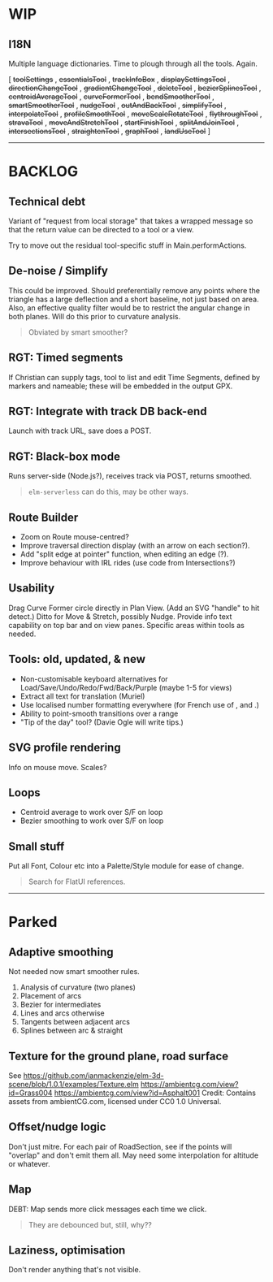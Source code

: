 
# WIP

## I18N

Multiple language dictionaries.
Time to plough through all the tools. Again.

[ ~~toolSettings~~
, ~~essentialsTool~~
, ~~trackInfoBox~~
, ~~displaySettingsTool~~
, ~~directionChangeTool~~
, ~~gradientChangeTool~~
, ~~deleteTool~~
, ~~bezierSplinesTool~~
, ~~centroidAverageTool~~
, ~~curveFormerTool~~
, ~~bendSmootherTool~~
, ~~smartSmootherTool~~
, ~~nudgeTool~~
, ~~outAndBackTool~~
, ~~simplifyTool~~
, ~~interpolateTool~~
, ~~profileSmoothTool~~
, ~~moveScaleRotateTool~~
, ~~flythroughTool~~
, ~~stravaTool~~
, ~~moveAndStretchTool~~
, ~~startFinishTool~~
, ~~splitAndJoinTool~~
, ~~intersectionsTool~~
, ~~straightenTool~~
, ~~graphTool~~
, ~~landUseTool~~
]


---

# BACKLOG

## Technical debt

Variant of "request from local storage" that takes a wrapped message so that the return value
can be directed to a tool or a view.

Try to move out the residual tool-specific stuff in Main.performActions.

## De-noise / Simplify

This could be improved. Should preferentially remove any points where the triangle has a large
deflection and a short baseline, not just based on area. Also, an effective quality filter 
would be to restrict the angular change in both planes. Will do this prior to curvature analysis.
> Obviated by smart smoother?

## RGT: Timed segments

If Christian can supply tags, tool to list and edit Time Segments, defined by markers
and nameable; these will be embedded in the output GPX.

## RGT: Integrate with track DB back-end

Launch with track URL, save does a POST.

## RGT: Black-box mode

Runs server-side (Node.js?), receives track via POST, returns smoothed.
> `elm-serverless` can do this, may be other ways.

## Route Builder

- Zoom on Route mouse-centred?
- Improve traversal direction display (with an arrow on each section?).
- Add "split edge at pointer" function, when editing an edge (?).
- Improve behaviour with IRL rides (use code from Intersections?)

## Usability

Drag Curve Former circle directly in Plan View. (Add an SVG "handle" to hit detect.)
Ditto for Move & Stretch, possibly Nudge.
Provide info text capability on top bar and on view panes.
Specific areas within tools as needed.

## Tools: old, updated, & new

- Non-customisable keyboard alternatives for Load/Save/Undo/Redo/Fwd/Back/Purple (maybe 1-5 for views)
- Extract all text for translation (Muriel)
- Use localised number formatting everywhere (for French use of , and .)
- Ability to point-smooth transitions over a range
- "Tip of the day" tool? (Davie Ogle will write tips.)

## SVG profile rendering

Info on mouse move.
Scales?

## Loops

- Centroid average to work over S/F on loop
- Bezier smoothing to work over S/F on loop

## Small stuff

Put all Font, Colour etc into a Palette/Style module for ease of change.
> Search for FlatUI references.
 
---

# Parked

## Adaptive smoothing

Not needed now smart smoother rules.
1) Analysis of curvature (two planes)
2) Placement of arcs
3) Bezier for intermediates
4) Lines and arcs otherwise
5) Tangents between adjacent arcs
6) Splines between arc & straight

## Texture for the ground plane, road surface

See https://github.com/ianmackenzie/elm-3d-scene/blob/1.0.1/examples/Texture.elm
https://ambientcg.com/view?id=Grass004
https://ambientcg.com/view?id=Asphalt001
Credit: Contains assets from ambientCG.com, licensed under CC0 1.0 Universal.

## Offset/nudge logic

Don't just mitre. For each pair of RoadSection, see if the points will
"overlap" and don't emit them all. May need some interpolation for altitude or whatever.

## Map

DEBT: Map sends more click messages each time we click.
> They are debounced but, still, why??

## Laziness, optimisation

Don't render anything that's not visible.

